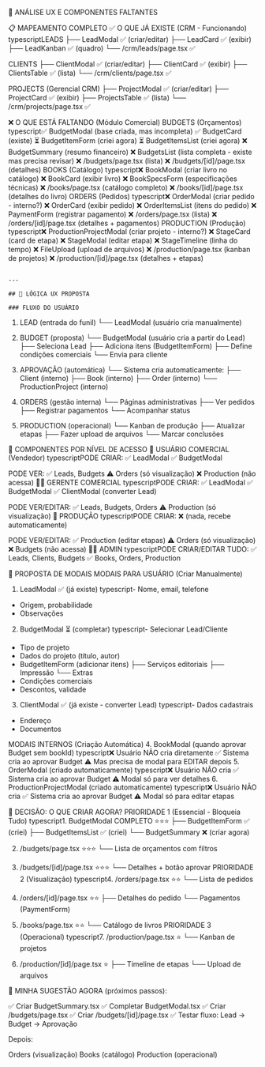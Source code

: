 🎨 ANÁLISE UX E COMPONENTES FALTANTES

📋 MAPEAMENTO COMPLETO
✅ O QUE JÁ EXISTE (CRM - Funcionando)
typescriptLEADS
├── LeadModal ✅ (criar/editar)
├── LeadCard ✅ (exibir)
├── LeadKanban ✅ (quadro)
└── /crm/leads/page.tsx ✅

CLIENTS
├── ClientModal ✅ (criar/editar)
├── ClientCard ✅ (exibir)
├── ClientsTable ✅ (lista)
└── /crm/clients/page.tsx ✅

PROJECTS (Gerencial CRM)
├── ProjectModal ✅ (criar/editar)
├── ProjectCard ✅ (exibir)
├── ProjectsTable ✅ (lista)
└── /crm/projects/page.tsx ✅

❌ O QUE ESTÁ FALTANDO (Módulo Comercial)
BUDGETS (Orçamentos)
typescript✅ BudgetModal (base criada, mas incompleta)
✅ BudgetCard (existe)
⏳ BudgetItemForm (criei agora)
⏳ BudgetItemsList (criei agora)
❌ BudgetSummary (resumo financeiro)
❌ BudgetsList (lista completa - existe mas precisa revisar)
❌ /budgets/page.tsx (lista)
❌ /budgets/[id]/page.tsx (detalhes)
BOOKS (Catálogo)
typescript❌ BookModal (criar livro no catálogo)
❌ BookCard (exibir livro)
❌ BookSpecsForm (especificações técnicas)
❌ /books/page.tsx (catálogo completo)
❌ /books/[id]/page.tsx (detalhes do livro)
ORDERS (Pedidos)
typescript❌ OrderModal (criar pedido - interno?)
❌ OrderCard (exibir pedido)
❌ OrderItemsList (itens do pedido)
❌ PaymentForm (registrar pagamento)
❌ /orders/page.tsx (lista)
❌ /orders/[id]/page.tsx (detalhes + pagamentos)
PRODUCTION (Produção)
typescript❌ ProductionProjectModal (criar projeto - interno?)
❌ StageCard (card de etapa)
❌ StageModal (editar etapa)
❌ StageTimeline (linha do tempo)
❌ FileUpload (upload de arquivos)
❌ /production/page.tsx (kanban de projetos)
❌ /production/[id]/page.tsx (detalhes + etapas)
```

---

## 🎯 LÓGICA UX PROPOSTA

### FLUXO DO USUÁRIO
```
1. LEAD (entrada do funil)
   └── LeadModal (usuário cria manualmente)

2. BUDGET (proposta)
   └── BudgetModal (usuário cria a partir do Lead)
       ├── Seleciona Lead
       ├── Adiciona itens (BudgetItemForm)
       ├── Define condições comerciais
       └── Envia para cliente

3. APROVAÇÃO (automática)
   └── Sistema cria automaticamente:
       ├── Client (interno)
       ├── Book (interno)
       ├── Order (interno)
       └── ProductionProject (interno)

4. ORDERS (gestão interna)
   └── Páginas administrativas
       ├── Ver pedidos
       ├── Registrar pagamentos
       └── Acompanhar status

5. PRODUCTION (operacional)
   └── Kanban de produção
       ├── Atualizar etapas
       ├── Fazer upload de arquivos
       └── Marcar conclusões

🧩 COMPONENTES POR NÍVEL DE ACESSO
👤 USUÁRIO COMERCIAL (Vendedor)
typescriptPODE CRIAR:
✅ LeadModal
✅ BudgetModal

PODE VER:
✅ Leads, Budgets
⚠️ Orders (só visualização)
❌ Production (não acessa)
👨‍💼 GERENTE COMERCIAL
typescriptPODE CRIAR:
✅ LeadModal
✅ BudgetModal
✅ ClientModal (converter Lead)

PODE VER/EDITAR:
✅ Leads, Budgets, Orders
⚠️ Production (só visualização)
👷 PRODUÇÃO
typescriptPODE CRIAR:
❌ (nada, recebe automaticamente)

PODE VER/EDITAR:
✅ Production (editar etapas)
⚠️ Orders (só visualização)
❌ Budgets (não acessa)
👨‍💻 ADMIN
typescriptPODE CRIAR/EDITAR TUDO:
✅ Leads, Clients, Budgets
✅ Books, Orders, Production

🎨 PROPOSTA DE MODAIS
MODAIS PARA USUÁRIO (Criar Manualmente)
1. LeadModal ✅ (já existe)
typescript- Nome, email, telefone
- Origem, probabilidade
- Observações
2. BudgetModal ⏳ (completar)
typescript- Selecionar Lead/Cliente
- Tipo de projeto
- Dados do projeto (título, autor)
- BudgetItemForm (adicionar itens)
  ├── Serviços editoriais
  ├── Impressão
  └── Extras
- Condições comerciais
- Descontos, validade
3. ClientModal ✅ (já existe - converter Lead)
typescript- Dados cadastrais
- Endereço
- Documentos

MODAIS INTERNOS (Criação Automática)
4. BookModal (quando aprovar Budget sem bookId)
typescript❌ Usuário NÃO cria diretamente
✅ Sistema cria ao aprovar Budget
⚠️ Mas precisa de modal para EDITAR depois
5. OrderModal (criado automaticamente)
typescript❌ Usuário NÃO cria
✅ Sistema cria ao aprovar Budget
⚠️ Modal só para ver detalhes
6. ProductionProjectModal (criado automaticamente)
typescript❌ Usuário NÃO cria
✅ Sistema cria ao aprovar Budget
⚠️ Modal só para editar etapas

📝 DECISÃO: O QUE CRIAR AGORA?
PRIORIDADE 1 (Essencial - Bloqueia Tudo)
typescript1. BudgetModal COMPLETO ⭐⭐⭐
   ├── BudgetItemForm ✅ (criei)
   ├── BudgetItemsList ✅ (criei)
   └── BudgetSummary ❌ (criar agora)

2. /budgets/page.tsx ⭐⭐⭐
   └── Lista de orçamentos com filtros

3. /budgets/[id]/page.tsx ⭐⭐⭐
   └── Detalhes + botão aprovar
PRIORIDADE 2 (Visualização)
typescript4. /orders/page.tsx ⭐⭐
   └── Lista de pedidos

5. /orders/[id]/page.tsx ⭐⭐
   ├── Detalhes do pedido
   └── Pagamentos (PaymentForm)

6. /books/page.tsx ⭐⭐
   └── Catálogo de livros
PRIORIDADE 3 (Operacional)
typescript7. /production/page.tsx ⭐
   └── Kanban de projetos

8. /production/[id]/page.tsx ⭐
   ├── Timeline de etapas
   └── Upload de arquivos

🤔 MINHA SUGESTÃO
AGORA (próximos passos):

✅ Criar BudgetSummary.tsx
✅ Completar BudgetModal.tsx
✅ Criar /budgets/page.tsx
✅ Criar /budgets/[id]/page.tsx
✅ Testar fluxo: Lead → Budget → Aprovação

Depois:

Orders (visualização)
Books (catálogo)
Production (operacional)
